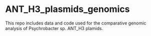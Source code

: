 # ANT_H3_plasmids_genomics
This repo includes data and code used for the comparative genomic analysis of Psychrobacter sp. ANT_H3 plamids.
